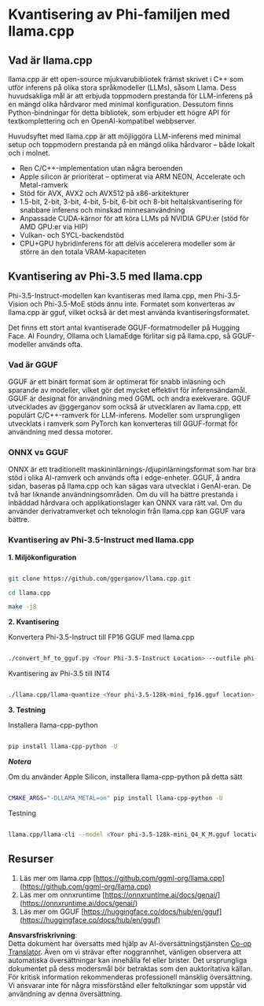<!--
CO_OP_TRANSLATOR_METADATA:
{
  "original_hash": "462bddc47427d8785f3c9fd817b346fe",
  "translation_date": "2025-07-16T22:09:41+00:00",
  "source_file": "md/01.Introduction/04/UsingLlamacppQuantifyingPhi.md",
  "language_code": "sv"
}
-->
# **Kvantisering av Phi-familjen med llama.cpp**

## **Vad är llama.cpp**

llama.cpp är ett open-source mjukvarubibliotek främst skrivet i C++ som utför inferens på olika stora språkmodeller (LLMs), såsom Llama. Dess huvudsakliga mål är att erbjuda toppmodern prestanda för LLM-inferens på en mängd olika hårdvaror med minimal konfiguration. Dessutom finns Python-bindningar för detta bibliotek, som erbjuder ett högre API för textkomplettering och en OpenAI-kompatibel webbserver.

Huvudsyftet med llama.cpp är att möjliggöra LLM-inferens med minimal setup och toppmodern prestanda på en mängd olika hårdvaror – både lokalt och i molnet.

- Ren C/C++-implementation utan några beroenden  
- Apple silicon är prioriterat – optimerat via ARM NEON, Accelerate och Metal-ramverk  
- Stöd för AVX, AVX2 och AVX512 på x86-arkitekturer  
- 1.5-bit, 2-bit, 3-bit, 4-bit, 5-bit, 6-bit och 8-bit heltalskvantisering för snabbare inferens och minskad minnesanvändning  
- Anpassade CUDA-kärnor för att köra LLMs på NVIDIA GPU:er (stöd för AMD GPU:er via HIP)  
- Vulkan- och SYCL-backendstöd  
- CPU+GPU hybridinferens för att delvis accelerera modeller som är större än den totala VRAM-kapaciteten  

## **Kvantisering av Phi-3.5 med llama.cpp**

Phi-3.5-Instruct-modellen kan kvantiseras med llama.cpp, men Phi-3.5-Vision och Phi-3.5-MoE stöds ännu inte. Formatet som konverteras av llama.cpp är gguf, vilket också är det mest använda kvantiseringsformatet.

Det finns ett stort antal kvantiserade GGUF-formatmodeller på Hugging Face. AI Foundry, Ollama och LlamaEdge förlitar sig på llama.cpp, så GGUF-modeller används ofta.

### **Vad är GGUF**

GGUF är ett binärt format som är optimerat för snabb inläsning och sparande av modeller, vilket gör det mycket effektivt för inferensändamål. GGUF är designat för användning med GGML och andra exekverare. GGUF utvecklades av @ggerganov som också är utvecklaren av llama.cpp, ett populärt C/C++-ramverk för LLM-inferens. Modeller som ursprungligen utvecklats i ramverk som PyTorch kan konverteras till GGUF-format för användning med dessa motorer.

### **ONNX vs GGUF**

ONNX är ett traditionellt maskininlärnings-/djupinlärningsformat som har bra stöd i olika AI-ramverk och används ofta i edge-enheter. GGUF, å andra sidan, baseras på llama.cpp och kan sägas vara utvecklat i GenAI-eran. De två har liknande användningsområden. Om du vill ha bättre prestanda i inbäddad hårdvara och applikationslager kan ONNX vara rätt val. Om du använder derivatramverket och teknologin från llama.cpp kan GGUF vara bättre.

### **Kvantisering av Phi-3.5-Instruct med llama.cpp**

**1. Miljökonfiguration**


```bash

git clone https://github.com/ggerganov/llama.cpp.git

cd llama.cpp

make -j8

```


**2. Kvantisering**

Konvertera Phi-3.5-Instruct till FP16 GGUF med llama.cpp


```bash

./convert_hf_to_gguf.py <Your Phi-3.5-Instruct Location> --outfile phi-3.5-128k-mini_fp16.gguf

```

Kvantisering av Phi-3.5 till INT4


```bash

./llama.cpp/llama-quantize <Your phi-3.5-128k-mini_fp16.gguf location> ./gguf/phi-3.5-128k-mini_Q4_K_M.gguf Q4_K_M

```


**3. Testning**

Installera llama-cpp-python


```bash

pip install llama-cpp-python -U

```

***Notera*** 

Om du använder Apple Silicon, installera llama-cpp-python på detta sätt


```bash

CMAKE_ARGS="-DLLAMA_METAL=on" pip install llama-cpp-python -U

```

Testning 


```bash

llama.cpp/llama-cli --model <Your phi-3.5-128k-mini_Q4_K_M.gguf location> --prompt "<|user|>\nCan you introduce .NET<|end|>\n<|assistant|>\n"  --gpu-layers 10

```



## **Resurser**

1. Läs mer om llama.cpp [https://github.com/ggml-org/llama.cpp](https://github.com/ggml-org/llama.cpp)  
2. Läs mer om onnxruntime [https://onnxruntime.ai/docs/genai/](https://onnxruntime.ai/docs/genai/)  
3. Läs mer om GGUF [https://huggingface.co/docs/hub/en/gguf](https://huggingface.co/docs/hub/en/gguf)

**Ansvarsfriskrivning**:  
Detta dokument har översatts med hjälp av AI-översättningstjänsten [Co-op Translator](https://github.com/Azure/co-op-translator). Även om vi strävar efter noggrannhet, vänligen observera att automatiska översättningar kan innehålla fel eller brister. Det ursprungliga dokumentet på dess modersmål bör betraktas som den auktoritativa källan. För kritisk information rekommenderas professionell mänsklig översättning. Vi ansvarar inte för några missförstånd eller feltolkningar som uppstår vid användning av denna översättning.